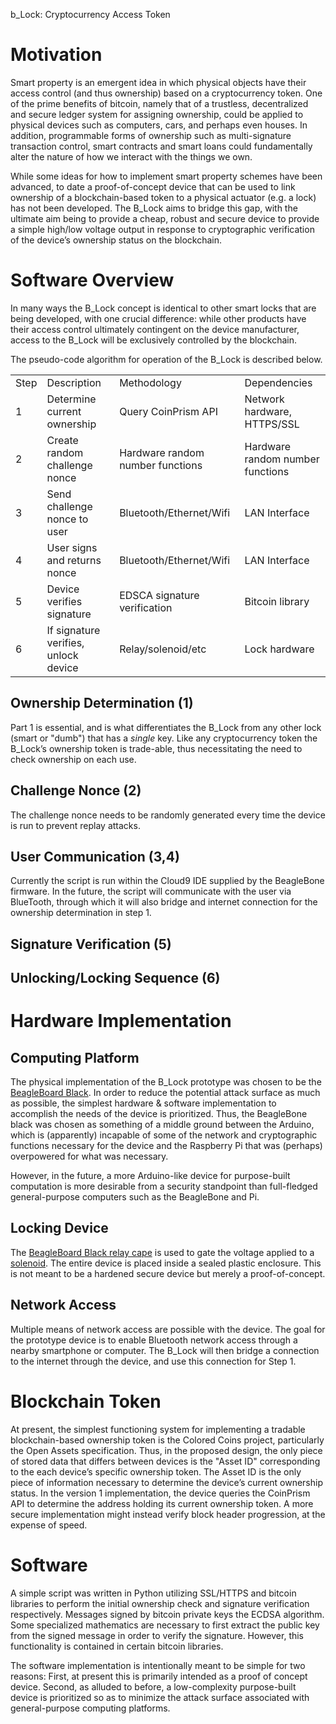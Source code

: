 b_Lock: Cryptocurrency Access Token

# Motivation

Smart property is an emergent idea in which physical objects have their access control (and thus ownership) based on a cryptocurrency token. One of the prime benefits of bitcoin, namely that of a trustless, decentralized and secure ledger system for assigning ownership, could be applied to physical devices such as computers, cars, and perhaps even houses. In addition, programmable forms of ownership such as multi-signature transaction control, smart contracts and smart loans could fundamentally alter the nature of how we interact with the things we own.

While some ideas for how to implement smart property schemes have been advanced, to date a proof-of-concept device that can be used to link ownership of a blockchain-based token to a physical actuator (e.g. a lock) has not been developed. The B_Lock aims to bridge this gap, with the ultimate aim being to provide a cheap, robust and secure device to provide a simple high/low voltage output in response to cryptographic verification of the device’s ownership status on the blockchain.

# Software Overview

In many ways the B_Lock concept is identical to other smart locks that are being developed, with one crucial difference: while other products have their access control ultimately contingent on the device manufacturer, access to the B_Lock will be exclusively controlled by the blockchain.

The pseudo-code algorithm for operation of the B_Lock is described below.

<table>
  <tr>
    <td>Step</td>
    <td>Description</td>
    <td>Methodology</td>
    <td>Dependencies</td>
  </tr>
  <tr>
    <td>1</td>
    <td>Determine current ownership</td>
    <td>Query CoinPrism API</td>
    <td>Network hardware, HTTPS/SSL</td>
  </tr>
  <tr>
    <td>2</td>
    <td>Create random challenge nonce</td>
    <td>Hardware random number functions</td>
    <td>Hardware random number functions</td>
  </tr>
  <tr>
    <td>3</td>
    <td>Send challenge nonce to user</td>
    <td>Bluetooth/Ethernet/Wifi</td>
    <td>LAN Interface</td>
  </tr>
  <tr>
    <td>4</td>
    <td>User signs and returns nonce</td>
    <td>Bluetooth/Ethernet/Wifi</td>
    <td>LAN Interface</td>
  </tr>
  <tr>
    <td>5</td>
    <td>Device verifies signature</td>
    <td>EDSCA signature verification</td>
    <td>Bitcoin library</td>
  </tr>
  <tr>
    <td>6</td>
    <td>If signature verifies, unlock device</td>
    <td>Relay/solenoid/etc</td>
    <td>Lock hardware</td>
  </tr>
</table>


## Ownership Determination (1)

Part 1 is essential, and is what differentiates the B_Lock from any other lock (smart or "dumb") that has a *single* key. Like any cryptocurrency token the B_Lock’s ownership token is trade-able, thus necessitating the need to check ownership on each use.

## Challenge Nonce (2)

The challenge nonce needs to be randomly generated every time the device is run to prevent replay attacks.

## User Communication (3,4)

Currently the script is run within the Cloud9 IDE supplied by the BeagleBone firmware. In the future, the script will communicate with the user via BlueTooth, through which it will also bridge and internet connection for the ownership determination in step 1.

## Signature Verification (5)

## Unlocking/Locking Sequence (6)

# Hardware Implementation

## Computing Platform

The physical implementation of the B_Lock prototype was chosen to be the [BeagleBoard Black](http://beagleboard.org/BLACK). In order to reduce the potential attack surface as much as possible, the simplest hardware & software implementation to accomplish the needs of the device is prioritized. Thus, the BeagleBone black was chosen as something of a middle ground between the Arduino, which is (apparently) incapable of some of the network and cryptographic functions necessary for the device and the Raspberry Pi that was (perhaps) overpowered for what was necessary.

However, in the future, a more Arduino-like device for purpose-built computation is more desirable from a security standpoint than full-fledged general-purpose computers such as the BeagleBone and Pi. 

## Locking Device

The [BeagleBoard Black relay cape](http://www.logicsupply.com/cbb-relay/) is used to gate the voltage applied to a [solenoid](http://www.amazon.com/gp/product/B005FOTJF8). The entire device is placed inside a sealed plastic enclosure. This is not meant to be a hardened secure device but merely a proof-of-concept.

## Network Access

Multiple means of network access are possible with the device. The goal for the prototype device is to enable Bluetooth network access through a nearby smartphone or computer. The B_Lock will then bridge a connection to the internet through the device, and use this connection for Step 1.

# Blockchain Token

At present, the simplest functioning system for implementing a tradable blockchain-based ownership token is the Colored Coins project, particularly the Open Assets specification. Thus, in the proposed design, the only piece of stored data that differs between devices is the "Asset ID" corresponding to the each device’s specific ownership token. The Asset ID is the only piece of information necessary to determine the device’s current ownership status. In the version 1 implementation, the device queries the CoinPrism API to determine the address holding its current ownership token. A more secure implementation might instead verify block header progression, at the expense of speed. 

# Software

A simple script was written in Python utilizing SSL/HTTPS and bitcoin libraries to perform the initial ownership check and signature verification respectively. Messages signed by bitcoin private keys the ECDSA algorithm. Some specialized mathematics are necessary to first extract the public key from the signed message in order to verify the signature. However, this functionality is contained in certain bitcoin libraries. 

The software implementation is intentionally meant to be simple for two reasons: First, at present this is primarily intended as a proof of concept device. Second, as alluded to before, a low-complexity purpose-built device is prioritized so as to minimize the attack surface associated with general-purpose computing platforms.

